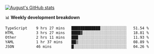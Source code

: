 
[![August's GitHub stats](https://github-readme-stats.vercel.app/api?username=zou-weidong&show_icons=true&theme=radical)](https://github.com/zou-weidong)


📊 **Weekly development breakdown**
<!--START_SECTION:waka-->

```txt
TypeScript    9 hrs 27 mins   █████████████░░░░░░░░░░░░   51.54 %
HTML          3 hrs 27 mins   ████▓░░░░░░░░░░░░░░░░░░░░   18.81 %
Other         2 hrs 11 mins   ███░░░░░░░░░░░░░░░░░░░░░░   11.93 %
YAML          1 hr 37 mins    ██▒░░░░░░░░░░░░░░░░░░░░░░   08.89 %
JSON          46 mins         █░░░░░░░░░░░░░░░░░░░░░░░░   04.26 %
```

<!--END_SECTION:waka-->

